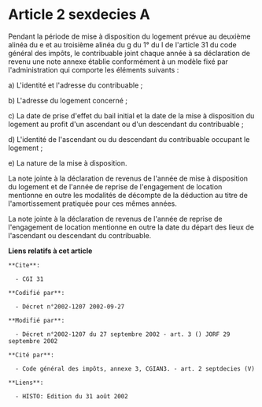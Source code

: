 # Article 2 sexdecies A

Pendant la période de mise à disposition du logement prévue au deuxième alinéa du e et au troisième alinéa du g du 1° du I de
l'article 31 du code général des impôts, le contribuable joint chaque année à sa déclaration de revenu une note annexe
établie conformément à un modèle fixé par l'administration qui comporte les éléments suivants :

a) L'identité et l'adresse du contribuable ;

b) L'adresse du logement concerné ;

c) La date de prise d'effet du bail initial et la date de la mise à disposition du logement au profit d'un ascendant ou d'un
descendant du contribuable ;

d) L'identité de l'ascendant ou du descendant du contribuable occupant le logement ;

e) La nature de la mise à disposition.

La note jointe à la déclaration de revenus de l'année de mise à disposition du logement et de l'année de reprise de
l'engagement de location mentionne en outre les modalités de décompte de la déduction au titre de l'amortissement pratiquée
pour ces mêmes années.

La note jointe à la déclaration de revenus de l'année de reprise de l'engagement de location mentionne en outre la date du
départ des lieux de l'ascendant ou descendant du contribuable.

**Liens relatifs à cet article**

	**Cite**:

	  - CGI 31

	**Codifié par**:

	  - Décret n°2002-1207 2002-09-27

	**Modifié par**:

	  - Décret n°2002-1207 du 27 septembre 2002 - art. 3 () JORF 29 septembre 2002

	**Cité par**:

	  - Code général des impôts, annexe 3, CGIAN3. - art. 2 septdecies (V)

	**Liens**:

	  - HISTO: Edition du 31 août 2002
